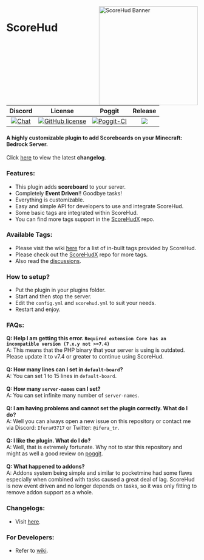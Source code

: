 <img align="right" width="auto" height="260" src="https://github.com/JackMD/ScoreHud/blob/master/meta/ScoreHud.PNG" alt="ScoreHud Banner">

# ScoreHud

|                                               Discord                                               |                                                               License                                                                |                                                           Poggit                                                            |                                        Release                                         |
|:---------------------------------------------------------------------------------------------------:|:------------------------------------------------------------------------------------------------------------------------------------:|:---------------------------------------------------------------------------------------------------------------------------:|:--------------------------------------------------------------------------------------:|
| [![Chat](https://img.shields.io/badge/chat-on%20discord-7289da.svg)](https://discord.gg/urQt6ETgYu) | [![GitHub license](https://img.shields.io/github/license/Ifera/ScoreHud.svg)](https://github.com/Ifera/ScoreHud/blob/master/LICENSE) | [![Poggit-CI](https://poggit.pmmp.io/ci.shield/Ifera/ScoreHud/ScoreHud)](https://poggit.pmmp.io/ci/Ifera/ScoreHud/ScoreHud) | [![](https://poggit.pmmp.io/shield.state/ScoreHud)](https://poggit.pmmp.io/p/ScoreHud) |

#### A highly customizable plugin to add Scoreboards on your Minecraft: Bedrock Server.

Click [here](https://github.com/Ifera/ScoreHud/blob/master/changelogs/7.0.0.md) to view the latest **changelog**.

### Features:

- This plugin adds **scoreboard** to your server.
- Completely **Event Driven**!! Goodbye tasks!
- Everything is customizable.
- Easy and simple API for developers to use and integrate ScoreHud.
- Some basic tags are integrated within ScoreHud.
- You can find more tags support in the [ScoreHudX](https://github.com/Ifera/ScoreHudX) repo.

### Available Tags:

- Please visit the wiki [here](https://github.com/Ifera/ScoreHud/wiki/Available-Tags) for a list of in-built tags
  provided by ScoreHud.
- Please check out the [ScoreHudX](https://github.com/Ifera/ScoreHudX) repo for more tags.
- Also read the [discussions](https://github.com/Ifera/ScoreHudX/discussions).

### How to setup?

- Put the plugin in your plugins folder.
- Start and then stop the server.
- Edit the `config.yml` and `scorehud.yml` to suit your needs.
- Restart and enjoy.

### FAQs:

**Q: Help I am getting this error. `Required extension Core has an incompatible version (7.x.y not >=7.4)`**<br />
A: This means that the PHP binary that your server is using is outdated. Please update it to v7.4 or greater to continue
using ScoreHud. <br /><br />
**Q: How many lines can I set in `default-board`?**<br />
A: You can set 1 to 15 lines in `default-board`. <br /><br />
**Q: How many `server-names` can I set?**<br />
A: You can set infinite many number of `server-names`. <br /><br />
**Q: I am having problems and cannot set the plugin correctly. What do I do?**<br />
A: Well you can always open a new issue on this repository or contact me via Discord: `Ifera#3717` or
Twitter: `@ifera_tr`. <br /><br />
**Q: I like the plugin. What do I do?**<br />
A: Well, that is extremely fortunate. Why not to star this repository and might as well a good review
on [poggit](https://poggit.pmmp.io/p/ScoreHud).<br /><br />
**Q: What happened to addons?**<br />
A: Addons system being simple and similar to pocketmine had some flaws especially when combined with tasks caused a
great deal of lag. ScoreHud is now event driven and no longer depends on tasks, so it was only fitting to remove addon
support as a whole. <br />

### Changelogs:

- Visit [here](https://github.com/Ifera/ScoreHud/tree/master/changelogs).

### For Developers:

- Refer to [wiki](https://github.com/Ifera/ScoreHud/wiki).
